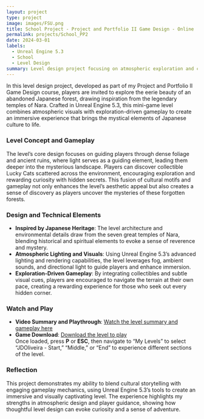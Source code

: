 ```yaml
---
layout: project
type: project
image: images/FSU.png
title: School Project - Project and Portfolio II Game Design - Online
permalink: projects/School_PP2
date: 2024-03-01
labels:
  - Unreal Engine 5.3
  - School
  - Level Design
summary: Level design project focusing on atmospheric exploration and cultural motifs
---
```


In this level design project, developed as part of my Project and Portfolio II Game Design course, players are invited to explore the eerie beauty of an abandoned Japanese forest, drawing inspiration from the legendary temples of Nara. Crafted in Unreal Engine 5.3, this mini-game level combines atmospheric visuals with exploration-driven gameplay to create an immersive experience that brings the mystical elements of Japanese culture to life.

### Level Concept and Gameplay
The level’s core design focuses on guiding players through dense foliage and ancient ruins, where light serves as a guiding element, leading them deeper into the mysterious landscape. Players can discover collectible Lucky Cats scattered across the environment, encouraging exploration and rewarding curiosity with hidden secrets. This fusion of cultural motifs and gameplay not only enhances the level’s aesthetic appeal but also creates a sense of discovery as players uncover the mysteries of these forgotten forests.

### Design and Technical Elements
- **Inspired by Japanese Heritage**: The level architecture and environmental details draw from the seven great temples of Nara, blending historical and spiritual elements to evoke a sense of reverence and mystery.
- **Atmospheric Lighting and Visuals**: Using Unreal Engine 5.3’s advanced lighting and rendering capabilities, the level leverages fog, ambient sounds, and directional light to guide players and enhance immersion.
- **Exploration-Driven Gameplay**: By integrating collectibles and subtle visual cues, players are encouraged to navigate the terrain at their own pace, creating a rewarding experience for those who seek out every hidden corner.

### Watch and Play
- **Video Summary and Playthrough**: [Watch the level summary and gameplay here](https://drive.google.com/file/d/1jSAg2hTccYhAPOa3s27jaFoEPj-DW3td/view?usp=sharing&t=424)
- **Game Download**: [Download the level to play](https://drive.google.com/file/d/1jEb6BOZV6ityzsMAwxycR9oHMOaLup7k/view?usp=drive_link)  
Once loaded, press **P** or **ESC**, then navigate to “My Levels” to select “JDOliveira - Start,” “Middle,” or “End” to experience different sections of the level.

### Reflection
This project demonstrates my ability to blend cultural storytelling with engaging gameplay mechanics, using Unreal Engine 5.3’s tools to create an immersive and visually captivating level. The experience highlights my strengths in atmospheric design and player guidance, showing how thoughtful level design can evoke curiosity and a sense of adventure.


